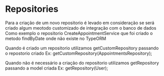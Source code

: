 # Repositories

Para a criação de um novo repositorio é  levado em consideração se
será criado algum meotodo customizado de integração com o banco de dados
Como exemplo o repositorio CreateAppointmentService que foi criado o metodo findByDate
onde não existe no TypeORM

Quando é criado um repositorio utilizamos
getCustomRepository passando o repostorio criado
Ex: getCustomRepository(AppointmentsRepository);

Quando não é necessário a criação do repositorio utilizamos
getRepository passando a model criada
Ex: getRepository(User);
